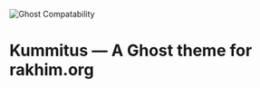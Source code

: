 ![Ghost Compatability](http://img.shields.io/badge/Compatible%20with%20Ghost-v3%20+-brightgreen.svg)

# Kummitus — A Ghost theme for rakhim.org
